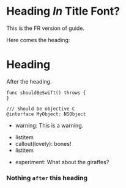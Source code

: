 # Heading _In_ Title Font?

This is the FR version of guide.

Here comes the heading:

# Heading

After the heading.

```
func shouldBeSwift() throws {
}
```

```objc
/// Should be objective C
@interface MyObject: NSObject
```

- warning: This is a warning.


* listitem
* callout(lovely): bones!
* listitem

- experiment: What about the giraffes?

### Nothing `after` this heading
